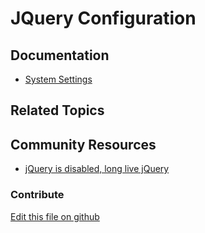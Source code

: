 # JQuery Configuration

## Documentation

* [System Settings](https://portal.liferay.dev/docs/7-2/user/-/knowledge_base/u/system-settings)

## Related Topics


## Community Resources

* [jQuery is disabled, long live jQuery](https://liferay.dev/blogs/-/blogs/jquery-is-disabled-long-live-jquery)

### Contribute

[Edit this file on github](https://github.com/olafk/controlpanel-documentation-docs/blob/master/md/72en/com_liferay_configuration_admin_web_portlet_SystemSettingsPortlet/com.liferay.frontend.js.jquery.web.internal.configuration.JSJQueryConfiguration.md)
